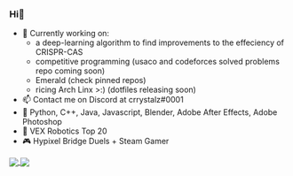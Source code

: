 ### Hi👋
- 🔭 Currently working on:
  - a deep-learning algorithm to find improvements to the effeciency of CRISPR-CAS
   - competitive programming (usaco and codeforces solved problems repo coming soon)
   - Emerald (check pinned repos)
   - ricing Arch Linx >:) (dotfiles releasing soon)
- 📫 Contact me on Discord at crrystalz#0001
- 💼 Python, C++, Java, Javascript, Blender, Adobe After Effects, Adobe Photoshop
- 🤖 VEX Robotics Top 20
- 🎮 Hypixel Bridge Duels + Steam Gamer


<a href="https://github.com/anuraghazra/github-readme-stats">
  <img align="center" src="https://github-readme-stats.vercel.app/api?username=crrystalz&show_icons=true&theme=tokyonight" />
</a>
<a href="https://github.com/anuraghazra/github-readme-stats">
  <img align="center" src="https://github-readme-stats.vercel.app/api/top-langs/?username=crrystalz&theme=tokyonight" />
</a>
